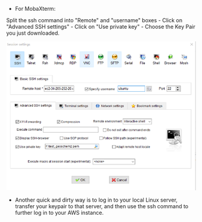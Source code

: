* For MobaXterm:

Split the ssh command into "Remote" and "username" boxes - 
Click on "Advanced SSH settings" - 
Click on "Use private key" - 
Choose the Key Pair you just downloaded.

<img src="img/xterm.jpg" width="720">

* Another quick and dirty way is to log in to your local Linux server, 
transfer your keypair to that server, 
and then use the ssh command to further log in to your AWS instance.
